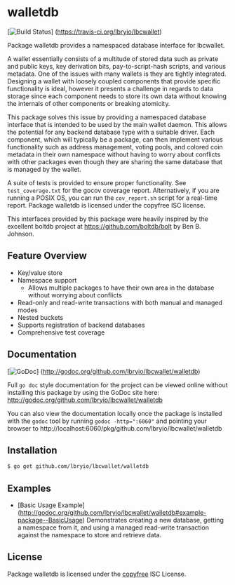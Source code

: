 walletdb
========

[![Build Status](https://travis-ci.org/lbryio/lbcwallet.png?branch=master)]
(https://travis-ci.org/lbryio/lbcwallet)

Package walletdb provides a namespaced database interface for lbcwallet.

A wallet essentially consists of a multitude of stored data such as private
and public keys, key derivation bits, pay-to-script-hash scripts, and various
metadata.  One of the issues with many wallets is they are tightly integrated.
Designing a wallet with loosely coupled components that provide specific
functionality is ideal, however it presents a challenge in regards to data
storage since each component needs to store its own data without knowing the
internals of other components or breaking atomicity.

This package solves this issue by providing a namespaced database interface that
is intended to be used by the main wallet daemon.  This allows the potential for
any backend database type with a suitable driver.  Each component, which will
typically be a package, can then implement various functionality such as address
management, voting pools, and colored coin metadata in their own namespace
without having to worry about conflicts with other packages even though they are
sharing the same database that is managed by the wallet.

A suite of tests is provided to ensure proper functionality.  See
`test_coverage.txt` for the gocov coverage report.  Alternatively, if you are
running a POSIX OS, you can run the `cov_report.sh` script for a real-time
report.  Package walletdb is licensed under the copyfree ISC license.

This interfaces provided by this package were heavily inspired by the excellent
boltdb project at https://github.com/boltdb/bolt by Ben B. Johnson.

## Feature Overview

- Key/value store
- Namespace support
  - Allows multiple packages to have their own area in the database without
    worrying about conflicts
- Read-only and read-write transactions with both manual and managed modes
- Nested buckets
- Supports registration of backend databases
- Comprehensive test coverage

## Documentation

[![GoDoc](https://godoc.org/github.com/lbryio/lbcwallet/walletdb?status.png)]
(http://godoc.org/github.com/lbryio/lbcwallet/walletdb)

Full `go doc` style documentation for the project can be viewed online without
installing this package by using the GoDoc site here:
http://godoc.org/github.com/lbryio/lbcwallet/walletdb

You can also view the documentation locally once the package is installed with
the `godoc` tool by running `godoc -http=":6060"` and pointing your browser to
http://localhost:6060/pkg/github.com/lbryio/lbcwallet/walletdb

## Installation

```bash
$ go get github.com/lbryio/lbcwallet/walletdb
```

## Examples

* [Basic Usage Example]
  (http://godoc.org/github.com/lbryio/lbcwallet/walletdb#example-package--BasicUsage)
  Demonstrates creating a new database, getting a namespace from it, and using a
  managed read-write transaction against the namespace to store and retrieve
  data.


## License

Package walletdb is licensed under the [copyfree](http://copyfree.org) ISC
License.
